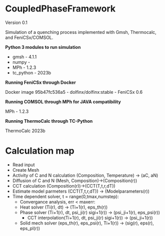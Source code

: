 # CoupledPhaseFramework
Version 0.1

Simulation of a quenching process implemented with Gmsh, Thermocalc, and FeniCSx/COMSOL.

**Python 3 modules to run simulation**
- gmsh - 4.1.1
- numpy -
- MPh - 1.2.3
- tc_python - 2023b


**Running FeniCSx through Docker**

Docker image 95b47fc536a5 - dolfinx/dolfinx:stable - FeniCSx 0.6

**Running COMSOL through MPh for JAVA compatibility**

MPh - 1.2.3

**Running ThermoCalc through TC-Python**

ThermoCalc 2023b

# Calculation map
- Read input
- Create Mesh
- Activity of C and N calculation (Composition, Temperature) -> (aC, aN)
- Diffusion of C and N (Mesh, Composition)->(Composition(r))
- CCT calculation (Composition(r))->(CCT(T,t,r,dT))
- Estimate model parmeters (CCT(T,t,r,dT)) -> (Modelparameters(r))
- Time dependent solver, t = range(0,tmax,numstep):
  - Convergance analysis, err < maxerr:
  - Heat solver (Ti(r), dt) -> (Ti+1(r), eps_th(r))
  - Phase solver (Ti+1(r), dt, psi_ji(r) sigi+1(r)) -> (psi_ji+1(r), eps_psi(r))
    - CCT interpolation(Ti+1(r), dt, psi_ji(r) sigi+1(r)) -> (psi_ji+1(r))
  - Solid mech solver (eps_th(r), eps_psi(r), Ti+1(r)) -> (sig(r), eps(r), eps_pl(r))
